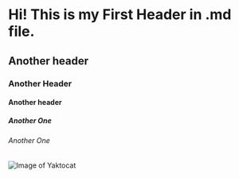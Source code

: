 # Hi! This is my First Header in .md file.
## Another header
### Another Header
#### Another header
##### Another One
###### Another One

![Image of Yaktocat](https://octodex.github.com/images/yaktocat.png)
